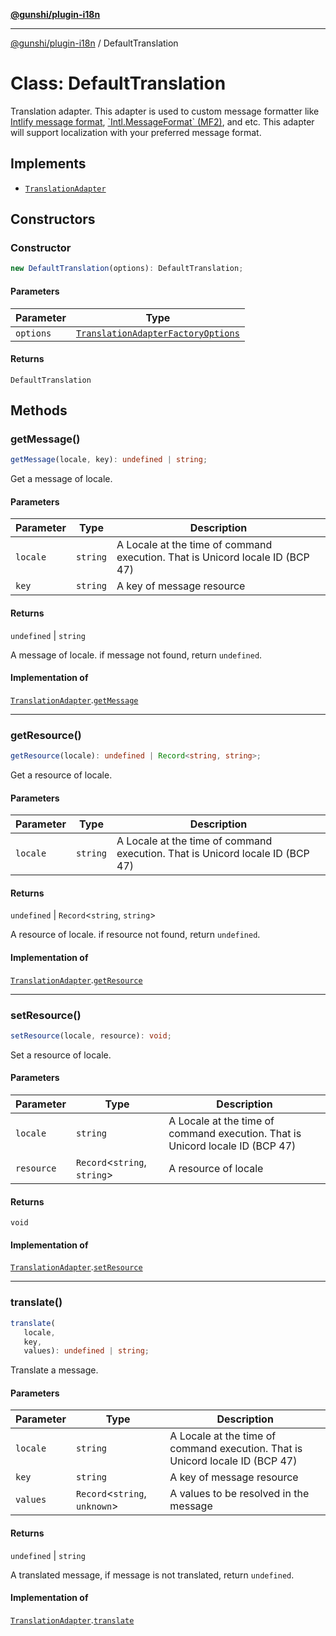 [**@gunshi/plugin-i18n**](../index.md)

---

[@gunshi/plugin-i18n](../index.md) / DefaultTranslation

# Class: DefaultTranslation

Translation adapter.
This adapter is used to custom message formatter like [Intlify message format](https://github.com/intlify/vue-i18n/blob/master/spec/syntax.ebnf), [\`Intl.MessageFormat\` (MF2)](https://github.com/tc39/proposal-intl-messageformat), and etc.
This adapter will support localization with your preferred message format.

## Implements

- [`TranslationAdapter`](../interfaces/TranslationAdapter.md)

## Constructors

### Constructor

```ts
new DefaultTranslation(options): DefaultTranslation;
```

#### Parameters

| Parameter | Type                                                                                    |
| --------- | --------------------------------------------------------------------------------------- |
| `options` | [`TranslationAdapterFactoryOptions`](../interfaces/TranslationAdapterFactoryOptions.md) |

#### Returns

`DefaultTranslation`

## Methods

### getMessage()

```ts
getMessage(locale, key): undefined | string;
```

Get a message of locale.

#### Parameters

| Parameter | Type     | Description                                                                   |
| --------- | -------- | ----------------------------------------------------------------------------- |
| `locale`  | `string` | A Locale at the time of command execution. That is Unicord locale ID (BCP 47) |
| `key`     | `string` | A key of message resource                                                     |

#### Returns

`undefined` \| `string`

A message of locale. if message not found, return `undefined`.

#### Implementation of

[`TranslationAdapter`](../interfaces/TranslationAdapter.md).[`getMessage`](../interfaces/TranslationAdapter.md#getmessage)

---

### getResource()

```ts
getResource(locale): undefined | Record<string, string>;
```

Get a resource of locale.

#### Parameters

| Parameter | Type     | Description                                                                   |
| --------- | -------- | ----------------------------------------------------------------------------- |
| `locale`  | `string` | A Locale at the time of command execution. That is Unicord locale ID (BCP 47) |

#### Returns

`undefined` \| `Record`\<`string`, `string`\>

A resource of locale. if resource not found, return `undefined`.

#### Implementation of

[`TranslationAdapter`](../interfaces/TranslationAdapter.md).[`getResource`](../interfaces/TranslationAdapter.md#getresource)

---

### setResource()

```ts
setResource(locale, resource): void;
```

Set a resource of locale.

#### Parameters

| Parameter  | Type                           | Description                                                                   |
| ---------- | ------------------------------ | ----------------------------------------------------------------------------- |
| `locale`   | `string`                       | A Locale at the time of command execution. That is Unicord locale ID (BCP 47) |
| `resource` | `Record`\<`string`, `string`\> | A resource of locale                                                          |

#### Returns

`void`

#### Implementation of

[`TranslationAdapter`](../interfaces/TranslationAdapter.md).[`setResource`](../interfaces/TranslationAdapter.md#setresource)

---

### translate()

```ts
translate(
   locale,
   key,
   values): undefined | string;
```

Translate a message.

#### Parameters

| Parameter | Type                            | Description                                                                   |
| --------- | ------------------------------- | ----------------------------------------------------------------------------- |
| `locale`  | `string`                        | A Locale at the time of command execution. That is Unicord locale ID (BCP 47) |
| `key`     | `string`                        | A key of message resource                                                     |
| `values`  | `Record`\<`string`, `unknown`\> | A values to be resolved in the message                                        |

#### Returns

`undefined` \| `string`

A translated message, if message is not translated, return `undefined`.

#### Implementation of

[`TranslationAdapter`](../interfaces/TranslationAdapter.md).[`translate`](../interfaces/TranslationAdapter.md#translate)
